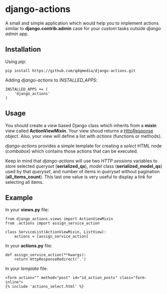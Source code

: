 django-actions
==============

A small and simple application which would help you to implement actions similar to
**django.contrib.admin** case for your custom tasks outside *django admin* app.


Installation
-------------

Using *pip*:

    pip install https://github.com/qdqmedia/django-actions.git

Adding *django-actions* to *INSTALLED_APPS*:

    INSTALLED_APPS += (
        'django_actions'
    )


Usage
------

You should create a *view* based Django class which inherits from a **mixin** view
called **ActionViewMixin**. Your view shoud returns a [HttpResponse](https://docs.djangoproject.com/en/dev/ref/request-response/#django.http.HttpResponse) object. Also, your view will define a list with *actions* (functions or methods).

*django-actions* provides a simple template for creating a *select* HTML node (*combobox*)
which contains those actions that can be executed.

Keep in mind that *django-actions* will use two *HTTP sessions* variables to store
selected *queryset* (**serialized\_qs**), *model* class (**serialized\_model_qs**) used by
that *queryset*, and number of items in *queryset* without pagination (**all\_items\_count**).
This last one value is very useful to display a link for selecting all items.

Example
--------

In your **views.py** file:

    from django_actions.views import ActionViewMixin
    from .actions import assign_service_action

    class ServiceList(ActionViewMixin, ListView):
        actions = [assign_service_action]


In your **actions.py** file:

    def assign_service_action(**kwargs):
        return HttpResponseRedirect('.')

In your *template* file:

    <form action="" method="post" id="id_action_posts" class="form-inline">
    {% include 'actions_select.html' %}


